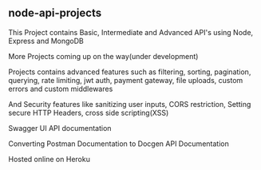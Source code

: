 ## node-api-projects

This Project contains Basic, Intermediate and Advanced API's using Node, Express and MongoDB 

More Projects coming up on the way(under development)

Projects contains advanced features such as filtering, sorting, pagination, querying, rate limiting, jwt auth, payment gateway, file uploads, custom errors and custom middlewares

And Security features like sanitizing user inputs, CORS restriction, Setting secure HTTP Headers, cross side scripting(XSS)

Swagger UI API documentation

Converting Postman Documentation to Docgen API Documentation

Hosted online on Heroku
